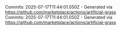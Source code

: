 Commits: 2025-07-17T11:44:01.050Z - Generated via https://github.com/marketplace/actions/artificial-grass
<br>
Commits: 2025-07-17T11:44:01.050Z - Generated via https://github.com/marketplace/actions/artificial-grass
<br>
